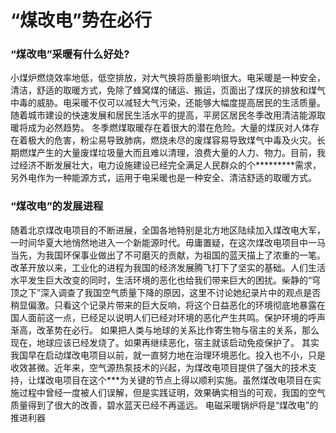 # “煤改电”势在必行
### “煤改电”采暖有什么好处?
小煤炉燃烧效率地低，低空排放，对大气换将质量影响很大。电采暖是一种安全，清洁，舒适的取暖方式，免除了蜂窝煤的储运、搬运，页面出了煤灰的排放和煤气中毒的威胁。电采暖不仅可以减轻大气污染，还能够大幅度提高居民的生活质量。随着城市建设的快速发展和居民生活水平的提高，平房区居民冬季改用清洁能源取暖将成为必然趋势。
冬季燃煤取暖存在着很大的潜在危险。大量的煤灰对人体存在着极大的危害，粉尘易导致肺病，燃烧未尽的废煤容易导致煤气中毒及火灾。长期燃煤产生的大量废煤垃圾量大而且难以清理，浪费大量的人力、物力。目前，我过经济不断发展壮大，电力设施建设已经完全满足人民群众的个*********需求，另外电作为一种能源方式，运用于电采暖也是一种安全、清洁舒适的取暖方式。
### “煤改电”的发展进程
随着北京煤改电项目的不断进展，全国各地特别是北方地区陆续加入煤改电大军，一时间华夏大地悄然地进入一个新能源时代。毋庸置疑，在这次煤改电项目中一马当先，为我国环保事业做出了不可磨灭的贡献，为祖国的蓝天描上了浓重的一笔。
改革开放以来，工业化的进程为我国的经济发展腾飞打下了坚实的基础。人们生活水平发生巨大改变的同时，生活环境的恶化也给我们带来巨大的困扰。柴静的“穹顶之下”深入调查了我国空气质量下降的原因，这里不讨论她纪录片中的观点是否稍显偏激。只看这个记录片带来的巨大反响，将这个日益恶化的环境彻底地暴露在国人面前这一点，已经足以说明人们已经对环境的恶化产生共鸣。保护环境的呼声渐高，改革势在必行。
如果把人类与地球的关系比作寄生物与宿主的关系，那么现在，地球应该已经发烧了。如果再继续恶化，宿主就该启动免疫保护了。
其实我国早在启动煤改电项目以前，就一直努力地在治理环境恶化。投入也不小，只是收效甚微。近年来，空气源热泵技术的兴起，为煤改电项目提供了强大的技术支持，让煤改电项目在这个***为关键的节点上得以顺利实施。虽然煤改电项目在实施过程中曾经一度被人们误解，但是实践证明，效果确实相当的可观，我国的空气质量得到了很大的改善，碧水蓝天已经不再遥远。
电磁采暖锅炉将是“煤改电”的推进利器

